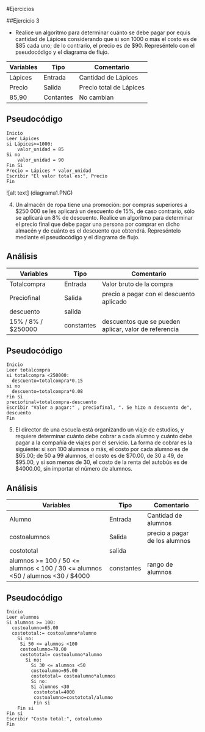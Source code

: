 #Ejercicios

##Ejercicio 3
- Realice un algoritmo para determinar cuánto se debe pagar por equis cantidad de Lápices considerando que si son 1000 o más el costo es de $85 cada uno; de lo contrario, el precio es de $90. Represéntelo con el pseudocódigo y el diagrama de flujo.

|Variables| Tipo| Comentario|
|---------|-----|-----------|
|Lápices | Entrada| Cantidad de Lápices|
|Precio | Salida| Precio total de Lápices|
|85,90 | Contantes| No cambian|

## Pseudocódigo

```
Inicio
Leer Lápices
si Lápices>=1000:
    valor_unidad = 85
Si no 
    valor_unidad = 90
Fin Si
Precio = Lápices * valor_unidad
Escribir "El valor total es:", Precio
Fin

```

![alt text] (diagrama1.PNG)

4.  Un almacén de ropa tiene una promoción: por compras superiores a $250 000 se les aplicará un descuento de 15%, de caso contrario, sólo se aplicará un 8% de descuento. Realice un algoritmo para determinar el precio final que debe pagar una persona por comprar en dicho almacén y de cuánto es el descuento que obtendrá. Represéntelo mediante el pseudocódigo y el diagrama de flujo.

## Análisis

|Variables| Tipo| Comentario|
|---------|-----|-----------|
|Totalcompra| Entrada|Valor bruto de la compra |
|Preciofinal| Salida | precio a pagar con el descuento aplicado|
|descuento | salida| |Descuento según el valor de la compra |
|15% / 8% / $250000 |constantes|descuentos que se pueden aplicar, valor de referencia|

## Pseudocódigo

```
Inicio
Leer totalcompra
si totalcompra <250000:
  descuento=totalcompra*0.15
si no
  descuento=totalcompra*0.08
Fin si
preciofinal=totalcompra-descuento
Escribir "Valor a pagar:" , preciofinal, ". Se hizo n descuento de", 
descuento
Fin

```

5. El director de una escuela está organizando un viaje de estudios, y requiere determinar cuánto debe cobrar a cada alumno y cuánto debe pagar a la compañía de viajes por el servicio. La forma de cobrar es la siguiente: si son 100 alumnos o más, el costo por cada alumno es de $65.00; de 50 a 99 alumnos, el costo es de $70.00, de 30 a 49, de $95.00, y si son menos de 30, el costo de la renta del autobús es de $4000.00, sin importar el número de alumnos.

## Análisis
|Variables| Tipo| Comentario|
|---------|-----|-----------|
|Alumno| Entrada|Cantidad de alumnos |
|costoalumnos| Salida | precio a pagar de los alumnos|
|costototal| salida| |Costo a pagar de los alumnos y autobus |
|alumnos >= 100 / 50 <= alumnos < 100 / 30 <= alumnos <50 / alumnos <30 / $4000 |constantes|rango de alumnos|

## Pseudocódigo

```
Inicio
Leer alumnos
Si alumnos >= 100:
  costoalumno=65.00
  costototal:= costoalumno*alumno
    Si no:
     Si 50 <= alumnos <100
     costoalumno=70.00
     costototal= costoalumno*alumno
       Si no:
         Si 30 <= alumnos <50
         costoalumno=95.00
         costototal= costoalumno*alumnos
         Si no:
         Si alumnos <30
          costototal=4000
          costoalumno=costototal/alumno
          Fin si
    Fin si
Fin si
Escribir "Costo total:", cotoalumno
Fin

 ```
 




